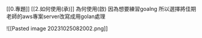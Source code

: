 [[0.專題]]
[[2.如何使用(承)]]
為何使用(啟)
因為想要練習goalng
所以選擇將佳期老師的aws專案server改寫成用golan處理


![[Pasted image 20231025082002.png]]